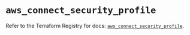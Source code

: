 # `aws_connect_security_profile`

Refer to the Terraform Registry for docs: [`aws_connect_security_profile`](https://registry.terraform.io/providers/hashicorp/aws/5.81.0/docs/resources/connect_security_profile).
